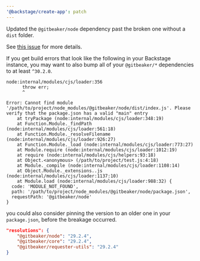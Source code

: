 ```yaml
---
'@backstage/create-app': patch
---
```


Updated the `@gitbeaker/node` dependency past the broken one without a `dist` folder.

See [this issue](https://github.com/jdalrymple/gitbeaker/issues/1861) for more details.

If you get build errors that look like the following in your Backstage instance, you may want to also bump all of your `@gitbeaker/*` dependencies to at least `^30.2.0`.

```
node:internal/modules/cjs/loader:356
      throw err;
      ^

Error: Cannot find module '/path/to/project/node_modules/@gitbeaker/node/dist/index.js'. Please verify that the package.json has a valid "main" entry
    at tryPackage (node:internal/modules/cjs/loader:348:19)
    at Function.Module._findPath (node:internal/modules/cjs/loader:561:18)
    at Function.Module._resolveFilename (node:internal/modules/cjs/loader:926:27)
    at Function.Module._load (node:internal/modules/cjs/loader:773:27)
    at Module.require (node:internal/modules/cjs/loader:1012:19)
    at require (node:internal/modules/cjs/helpers:93:18)
    at Object.<anonymous> (/path/to/project/test.js:4:18)
    at Module._compile (node:internal/modules/cjs/loader:1108:14)
    at Object.Module._extensions..js (node:internal/modules/cjs/loader:1137:10)
    at Module.load (node:internal/modules/cjs/loader:988:32) {
  code: 'MODULE_NOT_FOUND',
  path: '/path/to/project/node_modules/@gitbeaker/node/package.json',
  requestPath: '@gitbeaker/node'
}
```

you could also consider pinning the version to an older one in your `package.json`, before the breakage occurred.

```json
"resolutions": {
    "@gitbeaker/node": "29.2.4",
    "@gitbeaker/core": "29.2.4",
    "@gitbeaker/requester-utils": "29.2.4"
}
```
